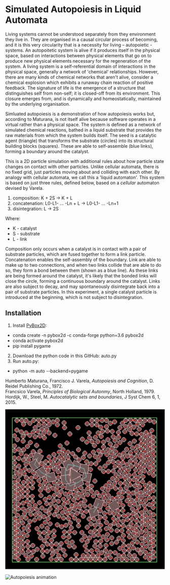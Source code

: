 # Simulated Autopoiesis in Liquid Automata

Living systems cannot be understood separately from they environment they live in. They are organised in a causal circular process of becoming, and it is this very circularity that is a necessity for living – autopoietic - systems. An autopoitetic system is alive if it produces itself in the physical space, based on interactions between physical elements that go on to produce new physical elements necessary for the regeneration of the system. A living system is a self-referential domain of interactions in the physical space, generally a network of 'chemical' relationships. However, there are many kinds of chemical networks that aren't alive, consider a chemical explosion which exhibits a runaway chain reaction of positive feedback. The signature of life is the emergence of a structure that distinguishes self from non-self; it is closed-off from its environment. This closure emerges from, and is dynamically and homeostatically, maintained by the underlying organisation.

Simluated autopoiesis is a demonstration of how autopoiesis works but, according to Maturana, is not itself alive because software operates in a virtual rather than a physical space. The system is defined as a network of simulated chemical reactions, bathed in a liquid substrate that provides the raw materials from which the system builds itself. The seed is a catalytic agent (triangle) that transforms the substrate (circles) into its structural building blocks (squares). These are able to self-assemble (blue links), forming a boundary around the catalyst.

This is a 2D particle simulation with additional rules about how particle state changes on contact with other particles. Unlike cellular automata, there is no fixed grid, just particles moving about and colliding with each other. By analogy with cellular automata, we call this a 'liquid automaton'. This system is based on just three rules, defined below, based on a _cellular_ automaton devised by Varela. 

1. composition: K + 2S -> K + L
2. concatenation: L0-L1- ... -Ln + L -> L0-L1- ... -Ln+1
3. disintegration:  L -> 2S

Where:
* K - catalyst
* S - substrate
* L - link

Composition only occurs when a catalyst is in contact with a pair of substrate particles, which are fused together to form a link particle. Concatenation enables the self-assembly of the boundary. Link are able to make up to two connections, and when two links collide that are able to do so, they form a bond between them (shown as a blue line). As these links are being formed around the catalyst, it's likely that the bonded links will close the circle, forming a continuous boundary around the catalyst. Links are also subject to decay, and may spontaneously disintegrate back into a pair of substrate particles. In this experiment, a single catalyst particle is introduced at the beginning, which is not subject to disintegration.

## Installation

1. Install [PyBox2D](https://github.com/pybox2d/pybox2d):
  * conda create -n pybox2d -c conda-forge python=3.6 pybox2d
  * conda activate pybox2d
  * pip install pygame
2. Download the python code in this GitHub: auto.py
3. Run auto.py:
  * python -m auto --backend=pygame 

Humberto Maturana, Francisco J. Varela, _Autopoiesis and Cognition_, D. Reidel Publishing Co., 1972.  
Francsico Varela, _Principles of Biological Autonmy_, North Holland, 1979.  
Hordijk, W., Steel, M. _Autocatalytic sets and boundaries_, J Syst Chem 6, 1, 2015.  


![Autopoiesis screenshot](images/ScreenShot.png)

![Autopoiesis animation](images/animation.gif)
